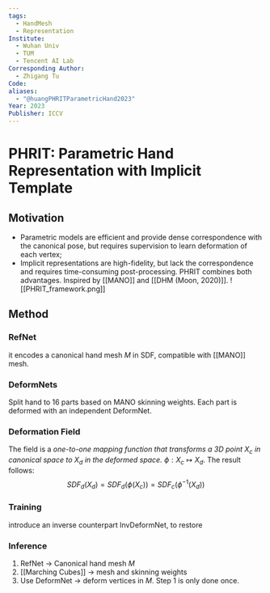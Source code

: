```yaml
---
tags:
  - HandMesh
  - Representation
Institute:
  - Wuhan Univ
  - TUM
  - Tencent AI Lab
Corresponding Author:
  - Zhigang Tu
Code: 
aliases:
  - "@huangPHRITParametricHand2023"
Year: 2023
Publisher: ICCV
---
```

# PHRIT: Parametric Hand Representation with Implicit Template
## Motivation
* Parametric models are efficient and provide dense correspondence with the canonical pose, but requires supervision to learn deformation of each vertex;
* Implicit representations are high-fidelity, but lack the correspondence and requires time-consuming post-processing.
PHRIT combines both advantages. Inspired by [[MANO]] and [[DHM (Moon, 2020)]].
![[PHRIT_framework.png]]
## Method
### RefNet
it encodes a canonical hand mesh $M$ in SDF, compatible with [[MANO]] mesh.
### DeformNets
Split hand to 16 parts based on MANO skinning weights. Each part is deformed with an independent DeformNet. 
### Deformation Field
The field is a *one-to-one mapping function that transforms a 3D point $X_c$ in canonical space to $X_d$ in the deformed space.* $\phi: X_c \mapsto X_d$. The result follows:
$$SDF_d(X_d) = SDF_d(\phi(X_c)) = SDF_c(\phi^{-1}(X_d))$$
### Training
introduce an inverse counterpart InvDeformNet, to restore 
### Inference
1. RefNet -> Canonical hand mesh $M$
2. [[Marching Cubes]] -> mesh and skinning weights
3. Use DeformNet -> deform vertices in $M$.
Step 1 is only done once.